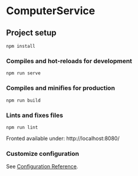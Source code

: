 # ComputerService

## Project setup
```
npm install
```

### Compiles and hot-reloads for development
```
npm run serve
```

### Compiles and minifies for production
```
npm run build
```

### Lints and fixes files
```
npm run lint
```
Fronted available under: http://localhost:8080/

### Customize configuration
See [Configuration Reference](https://cli.vuejs.org/config/).
